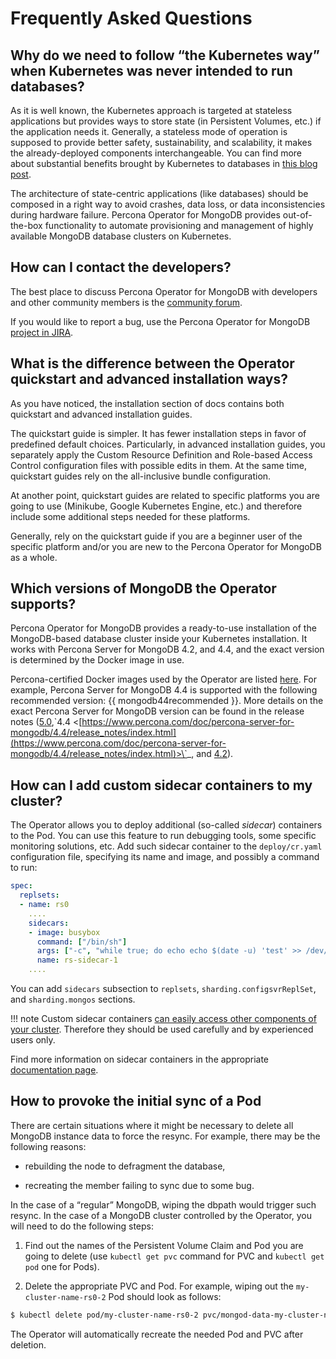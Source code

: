 # Frequently Asked Questions

## Why do we need to follow “the Kubernetes way” when Kubernetes was never intended to run databases?

As it is well known, the Kubernetes approach is targeted at stateless
applications but provides ways to store state (in Persistent Volumes, etc.) if
the application needs it. Generally, a stateless mode of operation is supposed
to provide better safety, sustainability, and scalability, it makes the
already-deployed components interchangeable. You can find more about substantial
benefits brought by Kubernetes to databases in [this blog post](https://www.percona.com/blog/2020/10/08/the-criticality-of-a-kubernetes-operator-for-databases/).

The architecture of state-centric applications (like databases) should be
composed in a right way to avoid crashes, data loss, or data inconsistencies
during hardware failure. Percona Operator for MongoDB provides
out-of-the-box functionality to automate provisioning and
management of highly available MongoDB database clusters on Kubernetes.

## How can I contact the developers?

The best place to discuss Percona Operator for MongoDB with developers and other community members
is the [community forum](https://forums.percona.com/categories/kubernetes-operator-percona-server-mongodb).

If you would like to report a bug, use the Percona Operator for MongoDB [project in JIRA](https://jira.percona.com/projects/K8SPSMDB).

## What is the difference between the Operator quickstart and advanced installation ways?

As you have noticed, the installation section of docs contains both quickstart
and advanced installation guides.

The quickstart guide is simpler. It has fewer installation steps in favor of
predefined default choices. Particularly, in advanced installation guides, you
separately apply the Custom Resource Definition and Role-based Access Control
configuration files with possible edits in them. At the same time, quickstart
guides rely on the all-inclusive bundle configuration.

At another point, quickstart guides are related to specific platforms you are
going to use (Minikube, Google Kubernetes Engine, etc.) and therefore include
some additional steps needed for these platforms.

Generally, rely on the quickstart guide if you are a beginner user of the
specific platform and/or you are new to the Percona Operator for MongoDB as a whole.

## Which versions of MongoDB the Operator supports?

Percona Operator for MongoDB provides a ready-to-use
installation of the MongoDB-based database cluster inside your Kubernetes
installation. It works with Percona Server for MongoDB 4.2, and 4.4,
and the exact version is determined by the Docker image in use.

Percona-certified Docker images used by the Operator are listed [here](https://www.percona.com/doc/kubernetes-operator-for-psmongodb/images.html).
For example, Percona Server for MongoDB 4.4 is supported with the following
recommended version: {{ mongodb44recommended }}. More details on the exact Percona
Server for MongoDB version can be found in the release notes ([5.0](https://docs.percona.com/percona-server-for-mongodb/5.0/release_notes/index.html),\`4.4 <[https://www.percona.com/doc/percona-server-for-mongodb/4.4/release_notes/index.html](https://www.percona.com/doc/percona-server-for-mongodb/4.4/release_notes/index.html)>\`_, and [4.2](https://www.percona.com/doc/percona-server-for-mongodb/4.2/release_notes/index.html)).

## How can I add custom sidecar containers to my cluster?

The Operator allows you to deploy additional (so-called *sidecar*) containers to
the Pod. You can use this feature to run debugging tools, some specific
monitoring solutions, etc. Add such sidecar container to the `deploy/cr.yaml`
configuration file, specifying its name and image, and possibly a command to
run:

```yaml
spec:
  replsets:
  - name: rs0
    ....
    sidecars:
    - image: busybox
      command: ["/bin/sh"]
      args: ["-c", "while true; do echo echo $(date -u) 'test' >> /dev/null; sleep 5; done"]
      name: rs-sidecar-1
    ....
```

You can add `sidecars` subsection to `replsets`,
`sharding.configsvrReplSet`, and `sharding.mongos` sections.

!!! note
    Custom sidecar containers [can easily access other components of your cluster](https://kubernetes.io/docs/concepts/workloads/pods/#resource-sharing-and-communication). Therefore
    they should be used carefully and by experienced users only.

Find more information on sidecar containers in the appropriate
[documentation page](sidecar.md#operator-sidecar).

## How to provoke the initial sync of a Pod

There are certain situations where it might be necessary to delete all MongoDB
instance data to force the resync. For example, there may be the following
reasons:


* rebuilding the node to defragment the database,


* recreating the member failing to sync due to some bug.

In the case of a “regular” MongoDB, wiping the dbpath would trigger such resync.
In the case of a MongoDB cluster controlled by the Operator, you will need to do
the following steps:


1. Find out the names of the Persistent Volume Claim and Pod you are going to
delete (use `kubectl get pvc` command for PVC and `kubectl get pod` one
for Pods).


2. Delete the appropriate PVC and Pod. For example, wiping out the
`my-cluster-name-rs0-2` Pod should look as follows:

```bash
$ kubectl delete pod/my-cluster-name-rs0-2 pvc/mongod-data-my-cluster-name-rs0-2
```

The Operator will automatically recreate the needed Pod and PVC after deletion.
